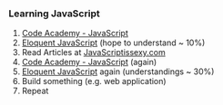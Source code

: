 ### Learning JavaScript

1. [Code Academy - JavaScript](https://www.codecademy.com/learn/introduction-to-javascript)
2. [Eloquent JavaScript](https://eloquentjavascript.net/) (hope to understand ~ 10%)
3. Read Articles at [JavaScriptissexy.com](https://javascriptissexy.com/)
4. [Code Academy - JavaScript](https://www.codecademy.com/learn/introduction-to-javascript) (again)
5. [Eloquent JavaScript](https://eloquentjavascript.net/) again (understandings ~ 30%)
6. Build something (e.g. web application)
7. Repeat

